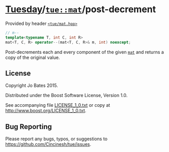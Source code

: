 [Tuesday](../../../README.md)/[`tue::mat`](../../headers/mat.md)/post-decrement
===============================================================================
Provided by header [`<tue/mat.hpp>`](../../headers/mat.md)

```c++
// m--
template<typename T, int C, int R>
mat<T, C, R> operator--(mat<T, C, R>& m, int) noexcept;
```

Post-decrements each and every component of the given
[`mat`](../../headers/mat.md) and returns a copy of the original value.

License
-------
Copyright Jo Bates 2015.

Distributed under the Boost Software License, Version 1.0.

See accompanying file [LICENSE_1_0.txt](../../../LICENSE_1_0.txt) or copy at
http://www.boost.org/LICENSE_1_0.txt.

Bug Reporting
-------------
Please report any bugs, typos, or suggestions to
https://github.com/Cincinesh/tue/issues.
